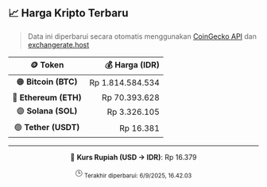 

<!-- HARGA_KRIPTO -->
## 📈 Harga Kripto Terbaru

> Data ini diperbarui secara otomatis menggunakan [CoinGecko API](https://www.coingecko.com/) dan [exchangerate.host](https://exchangerate.host/)

<div align="center">

| 🪙 Token | 💰 Harga (IDR) |
|:------:|---------------:|
| 🟠 **Bitcoin (BTC)**   | Rp 1.814.584.534 |
| 🔵 **Ethereum (ETH)**  | Rp 70.393.628 |
| 🟣 **Solana (SOL)**    | Rp 3.326.105 |
| 🟢 **Tether (USDT)**   | Rp 16.381 |

---

💱 **Kurs Rupiah (USD → IDR)**: Rp 16.379

🕒 <sub>Terakhir diperbarui: 6/9/2025, 16.42.03</sub>

</div>
<!-- /HARGA_KRIPTO -->